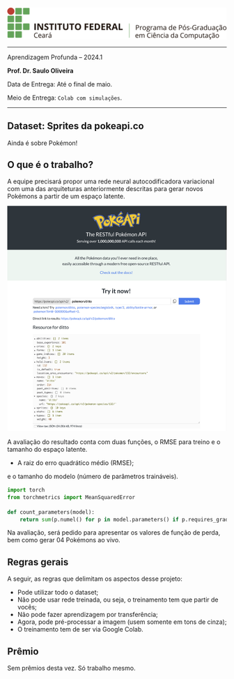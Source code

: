 
![logo](../ppgc_logo.png)

---

Aprendizagem Profunda – 2024.1

**Prof. Dr. Saulo Oliveira**

Data de Entrega: Até o final de maio.

Meio de Entrega: ```Colab com simulações```.

---

## Dataset: Sprites da pokeapi.co

Ainda é sobre Pokémon!


## O que é o trabalho?

A equipe precisará propor uma rede neural autocodificadora variacional com uma das arquiteturas anteriormente descritas para gerar novos Pokémons a partir de um espaço latente.

![](pokeapi-weight.png)

A avaliação do resultado conta com duas funções, o RMSE para treino e o tamanho do espaço latente.

- A raiz do erro quadrático médio (RMSE);

e o tamanho do modelo (número de parâmetros traináveis).

```python
import torch
from torchmetrics import MeanSquaredError

def count_parameters(model):
    return sum(p.numel() for p in model.parameters() if p.requires_grad)
```
 
 Na avaliação, será pedido para apresentar os valores de função de perda, bem como gerar 04 Pokémons ao vivo.
 
## Regras gerais

A seguir, as regras que delimitam os aspectos desse projeto:

- Pode utilizar todo o dataset;
- Não pode usar rede treinada, ou seja, o treinamento tem que partir de vocês;
- Não pode fazer aprendizagem por transferência;
- Agora, pode pré-processar a imagem (usem somente em tons de cinza);
- O treinamento tem de ser via Google Colab.
 
## Prêmio

Sem prêmios desta vez. Só trabalho mesmo.